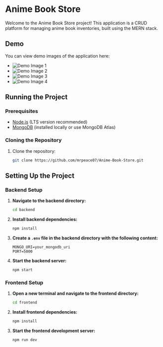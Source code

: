 # Anime Book Store

Welcome to the Anime Book Store project! This application is a CRUD platform for managing anime book inventories, built using the MERN stack.

## Demo

You can view demo images of the application here:

- ![Demo Image 1](demo/D1)
- ![Demo Image 2](demo/D2)
- ![Demo Image 3](demo/D3)
- ![Demo Image 4](demo/D4)

## Running the Project

### Prerequisites

- [Node.js](https://nodejs.org/) (LTS version recommended)
- [MongoDB](https://www.mongodb.com/try/download/community) (installed locally or use MongoDB Atlas)

### Cloning the Repository

1. Clone the repository:

   ```bash
   git clone https://github.com/mrpeace07/Anime-Book-Store.git

## Setting Up the Project

### Backend Setup

1. **Navigate to the backend directory:**

    ```bash
    cd backend
    ```

2. **Install backend dependencies:**

    ```bash
    npm install
    ```

3. **Create a `.env` file in the backend directory with the following content:**

    ```env
    MONGO_URI=your_mongodb_uri
    PORT=5000
    ```

4. **Start the backend server:**

    ```bash
    npm start
    ```

### Frontend Setup

1. **Open a new terminal and navigate to the frontend directory:**

    ```bash
    cd frontend
    ```

2. **Install frontend dependencies:**

    ```bash
    npm install
    ```

3. **Start the frontend development server:**

    ```bash
    npm run dev
    ```
